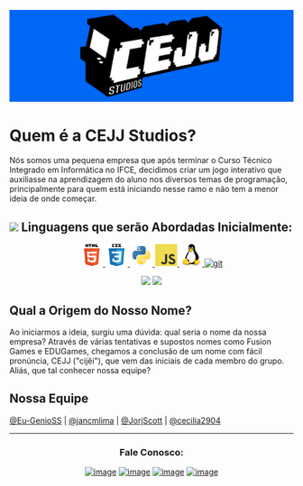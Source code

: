 ![Design and Development](https://github.com/CEJJStudios/CEJJStudios/blob/main/CEJJV1BANNER.png)

# Quem é a CEJJ Studios?

Nós somos uma pequena empresa que após terminar o Curso Técnico Integrado em Informática no IFCE, decidimos criar um jogo interativo que auxiliasse na aprendizagem do aluno nos diversos temas de programação, principalmente para quem está iniciando nesse ramo e não tem a menor ideia de onde começar.

## <img src="https://media2.giphy.com/media/QssGEmpkyEOhBCb7e1/giphy.gif?cid=ecf05e47a0n3gi1bfqntqmob8g9aid1oyj2wr3ds3mg700bl&rid=giphy.gif" width ="25"><b> Linguagens que serão Abordadas Inicialmente:</b>

<p align="center"> 
  <a href="https://www.w3.org/html/" target="_blank"> 
    <img src="https://raw.githubusercontent.com/devicons/devicon/master/icons/html5/html5-original-wordmark.svg" alt="html5" width="40" height="40"/> 
  </a>
  <a href="https://www.w3schools.com/css/" target="_blank"> 
    <img src="https://raw.githubusercontent.com/devicons/devicon/master/icons/css3/css3-original-wordmark.svg" alt="css3" width="40" height="40"/> 
  </a> 
  <a href="https://www.python.org" target="_blank"> 
    <img src="https://raw.githubusercontent.com/devicons/devicon/master/icons/python/python-original.svg" alt="python" width="40" height="40"/> 
  </a>  
  <a href="https://developer.mozilla.org/en-US/docs/Web/JavaScript" target="_blank"> 
    <img src="https://raw.githubusercontent.com/devicons/devicon/master/icons/javascript/javascript-original.svg" alt="javascript" width="40" height="40"/> 
  </a> 
  <a href="https://www.linux.org/" target="_blank"> 
    <img src="https://raw.githubusercontent.com/devicons/devicon/master/icons/linux/linux-original.svg" alt="linux" width="40" height="40"/> 
  </a> 
  <a href="https://git-scm.com/" target="_blank"> 
    <img src="https://www.vectorlogo.zone/logos/git-scm/git-scm-icon.svg" alt="git" width="40" height="40"/> 
  </a>
</p>

<p align= "center">
  <img height= "150" src="https://github-readme-stats.vercel.app/api?username=CEJJStudios&theme=react&show_icons=true&include_all_commits=true" />
  <img height= "150" src="https://github-readme-stats.vercel.app/api/top-langs/?username=CEJJStudios&theme=react&layout=compact" />
</p>

## Qual a Origem do Nosso Nome?
Ao iniciarmos a ideia, surgiu uma dúvida: qual seria o nome da nossa empresa? Através de várias tentativas e supostos nomes como Fusion Games e EDUGames, chegamos a conclusão de um nome com fácil pronúncia, CEJJ ("cijêi"), que vem das iniciais de cada membro do grupo. Aliás, que tal conhecer nossa equipe?


## Nossa Equipe
[@Eu-GenioSS](https://github.com/Eu-GenioSS) | [@jancmlima](https://github.com/jeancmlima) | [@JorjScott](Github.com/JorjScott) | [@cecilia2904](https://github.com/cecilia2904)

------

<h3 align="center">Fale Conosco:</h3>
<div align="center">

[![image](https://img.shields.io/badge/LinkedIn-0077B5?style=for-the-badge&logo=linkedin&logoColor=white)](link)
[![image](https://img.shields.io/badge/Instagram-E4405F?style=for-the-badge&logo=instagram&logoColor=white)](link)
[![image](https://img.shields.io/badge/Twitter-1DA1F2?style=for-the-badge&logo=twitter&logoColor=white)](link)
[![image](https://img.shields.io/badge/Gmail-D14836?style=for-the-badge&logo=gmail&logoColor=white)](link)
  
</div>


<!---## Nosso Contato
<img src="" width="512" >--->
